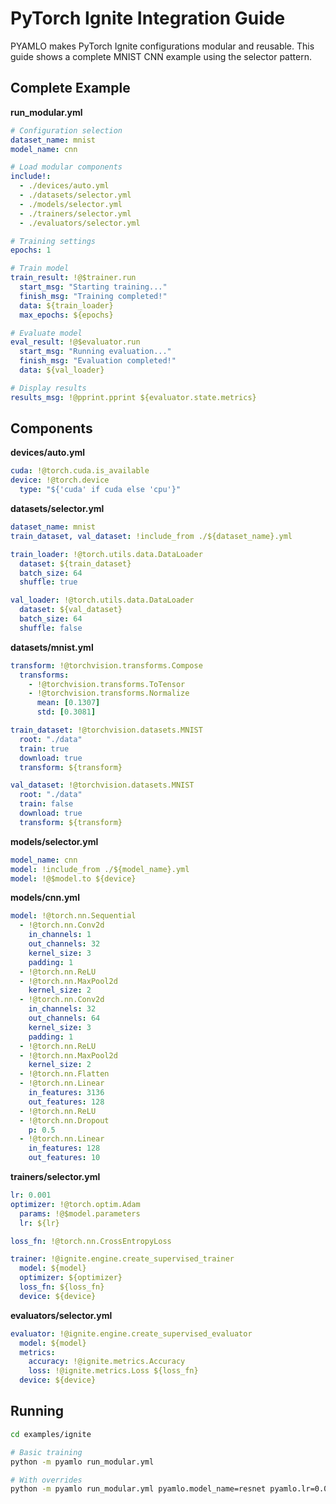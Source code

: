 # PyTorch Ignite Integration Guide

PYAMLO makes PyTorch Ignite configurations modular and reusable. This guide shows a complete MNIST CNN example using the selector pattern.

## Complete Example

**run_modular.yml**
```yaml
# Configuration selection
dataset_name: mnist
model_name: cnn

# Load modular components
include!:
  - ./devices/auto.yml 
  - ./datasets/selector.yml
  - ./models/selector.yml
  - ./trainers/selector.yml
  - ./evaluators/selector.yml

# Training settings
epochs: 1

# Train model
train_result: !@$trainer.run
  start_msg: "Starting training..."
  finish_msg: "Training completed!"
  data: ${train_loader}
  max_epochs: ${epochs}

# Evaluate model
eval_result: !@$evaluator.run
  start_msg: "Running evaluation..."
  finish_msg: "Evaluation completed!"
  data: ${val_loader}

# Display results
results_msg: !@pprint.pprint ${evaluator.state.metrics}
```

## Components

**devices/auto.yml**
```yaml
cuda: !@torch.cuda.is_available
device: !@torch.device
  type: "${'cuda' if cuda else 'cpu'}"
```

**datasets/selector.yml**
```yaml
dataset_name: mnist
train_dataset, val_dataset: !include_from ./${dataset_name}.yml

train_loader: !@torch.utils.data.DataLoader
  dataset: ${train_dataset}
  batch_size: 64
  shuffle: true

val_loader: !@torch.utils.data.DataLoader
  dataset: ${val_dataset}
  batch_size: 64
  shuffle: false
```

**datasets/mnist.yml**
```yaml
transform: !@torchvision.transforms.Compose
  transforms:
    - !@torchvision.transforms.ToTensor
    - !@torchvision.transforms.Normalize
      mean: [0.1307]
      std: [0.3081]

train_dataset: !@torchvision.datasets.MNIST
  root: "./data"
  train: true
  download: true
  transform: ${transform}

val_dataset: !@torchvision.datasets.MNIST
  root: "./data"
  train: false
  download: true
  transform: ${transform}
```

**models/selector.yml**
```yaml
model_name: cnn
model: !include_from ./${model_name}.yml
model: !@$model.to ${device}
```

**models/cnn.yml**
```yaml
model: !@torch.nn.Sequential
  - !@torch.nn.Conv2d
    in_channels: 1
    out_channels: 32
    kernel_size: 3
    padding: 1
  - !@torch.nn.ReLU
  - !@torch.nn.MaxPool2d
    kernel_size: 2
  - !@torch.nn.Conv2d
    in_channels: 32
    out_channels: 64
    kernel_size: 3
    padding: 1
  - !@torch.nn.ReLU
  - !@torch.nn.MaxPool2d
    kernel_size: 2
  - !@torch.nn.Flatten
  - !@torch.nn.Linear
    in_features: 3136
    out_features: 128
  - !@torch.nn.ReLU
  - !@torch.nn.Dropout
    p: 0.5
  - !@torch.nn.Linear
    in_features: 128
    out_features: 10
```

**trainers/selector.yml** 
```yaml
lr: 0.001
optimizer: !@torch.optim.Adam
  params: !@$model.parameters
  lr: ${lr}

loss_fn: !@torch.nn.CrossEntropyLoss

trainer: !@ignite.engine.create_supervised_trainer
  model: ${model}
  optimizer: ${optimizer}
  loss_fn: ${loss_fn}
  device: ${device}
```

**evaluators/selector.yml**
```yaml
evaluator: !@ignite.engine.create_supervised_evaluator
  model: ${model}
  metrics:
    accuracy: !@ignite.metrics.Accuracy
    loss: !@ignite.metrics.Loss ${loss_fn}
  device: ${device}
```

## Running

```bash
cd examples/ignite

# Basic training
python -m pyamlo run_modular.yml

# With overrides
python -m pyamlo run_modular.yml pyamlo.model_name=resnet pyamlo.lr=0.01
```
